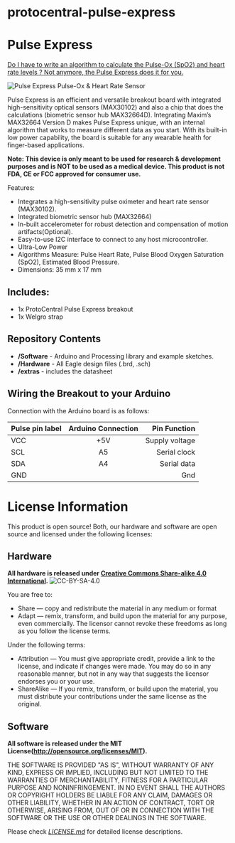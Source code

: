 # protocentral-pulse-express

Pulse Express
================================

[Do I have to write an algorithm to calculate the Pulse-Ox (SpO2) and heart rate levels ? Not anymore, the Pulse Express does it for you.](https://protocentral.com/product/pulse-express-pulse-ox-heart-rate-sensor-with-max32664/?preview_id=10783&preview_nonce=12b54ac79b&_thumbnail_id=10790&preview=true)

![Pulse Express Pulse-Ox & Heart Rate Sensor](extras/4806.jpg)

Pulse Express is an efficient and versatile breakout board with integrated high-sensitivity optical sensors (MAX30102) and also a chip that does the calculations (biometric sensor hub MAX32664D). Integrating Maxim’s MAX32664 Version D makes Pulse Express unique, with an internal algorithm that works to measure different data as you start. With its built-in low power capability, the board is suitable for any wearable health for finger-based applications.

**Note: This device is only meant to be used for research & development purposes and is NOT to be used as a medical device. This product is not FDA, CE or FCC approved for consumer use.** 

Features:
* Integrates a high-sensitivity pulse oximeter and heart rate sensor (MAX30102).
* Integrated biometric sensor hub (MAX32664)
* In-built accelerometer for robust detection and compensation of motion artifacts(Optional).
* Easy-to-use I2C interface to connect to any host microcontroller.
* Ultra-Low Power
* Algorithms Measure:
  Pulse Heart Rate,
  Pulse Blood Oxygen Saturation (SpO2),
  Estimated Blood Pressure.
* Dimensions: 35 mm x 17  mm

Includes:
----------
* 1x ProtoCentral Pulse Express breakout
* 1x Welgro strap

Repository Contents
-------------------
* **/Software** - Arduino and Processing library and example sketches.
* **/Hardware** - All Eagle design files (.brd, .sch)
* **/extras** -   includes the datasheet


Wiring the Breakout to your Arduino
------------------------------------
Connection with the Arduino board is as follows:
 
|Pulse pin label   | Arduino Connection   |Pin Function      |
|----------------- |:--------------------:|-----------------:|
| VCC              | +5V                  |  Supply voltage  |             
| SCL              | A5                   |  Serial clock    |
| SDA              | A4                   |  Serial data     |
| GND              |                      |  Gnd             |


License Information
===================

This product is open source! Both, our hardware and software are open source and licensed under the following licenses:

Hardware
---------

**All hardware is released under [Creative Commons Share-alike 4.0 International](http://creativecommons.org/licenses/by-sa/4.0/).**
![CC-BY-SA-4.0](https://i.creativecommons.org/l/by-sa/4.0/88x31.png)

You are free to:

* Share — copy and redistribute the material in any medium or format
* Adapt — remix, transform, and build upon the material for any purpose, even commercially.
The licensor cannot revoke these freedoms as long as you follow the license terms.

Under the following terms:

* Attribution — You must give appropriate credit, provide a link to the license, and indicate if changes were made. You may do so in any reasonable manner, but not in any way that suggests the licensor endorses you or your use.
* ShareAlike — If you remix, transform, or build upon the material, you must distribute your contributions under the same license as the original.

Software
--------

**All software is released under the MIT License(http://opensource.org/licenses/MIT).**

THE SOFTWARE IS PROVIDED "AS IS", WITHOUT WARRANTY OF ANY KIND, EXPRESS OR IMPLIED, INCLUDING BUT NOT LIMITED TO THE WARRANTIES OF MERCHANTABILITY, FITNESS FOR A PARTICULAR PURPOSE AND NONINFRINGEMENT. IN NO EVENT SHALL THE AUTHORS OR COPYRIGHT HOLDERS BE LIABLE FOR ANY CLAIM, DAMAGES OR OTHER LIABILITY, WHETHER IN AN ACTION OF CONTRACT, TORT OR OTHERWISE, ARISING FROM, OUT OF OR IN CONNECTION WITH THE SOFTWARE OR THE USE OR OTHER DEALINGS IN THE SOFTWARE.


Please check [*LICENSE.md*](LICENSE.md) for detailed license descriptions.

